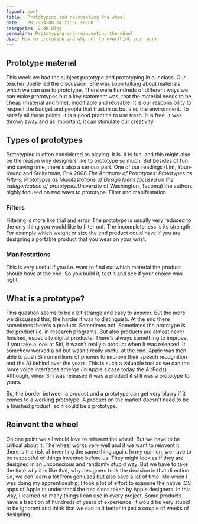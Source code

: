 ```yaml
---
layout: post
title:  Prototyping and reinventing the wheel
date:   2017-04-08 14:21:56 +0100
categories: ZHdK Blog
permalink: Prototyping-and-reinventing-the-wheel
desc: How to prototype and why not to overthink your work
---
```


## Prototype material
This week we had the subject prototype and prototyping in our class. Our teacher Joëlle led the discussion. She was soon talking about materials which we can use to prototype. There were hundreds of different ways we can make prototypes but a key statement was, that the material needs to be cheap (material and time), modifiable and reusable. It is our responsibility to respect the budget and people that trust in us but also the environment. To satisfy all these points, it is a good practice to use trash. It is free, it was thrown away and as important, it can stimulate our creativity.

## Types of prototypes 
Prototyping is often considered as playing. It is. It is fun, and this might also be the reason why designers like to prototype so much. But besides of fun and saving time, there's also a serious part. 
One of our readings (Lim, Youn-Kyung and Stolterman, Erik.2008._The Anatomy of Prototypes: Prototypes as Filters, Prototypes as Manifestations of Design Ideas focused on the categorization of prototypes_.University of Washington, Tacoma) the authors highly focused on two ways to prototype. Filter and manifestation.

### Filters
Filtering is more like trial and error. The prototype is usually very reduced to the only thing you would like to filter out. The incompleteness is its strength. For example which weight or size the end product could have if you are designing a portable product that you wear on your wrist.

### Manifestations
This is very useful if you i.e. want to find out which material the product should have at the end. So you build it, test it and see if your choice was right.

## What is a prototype?
This question seems to be a bit strange and easy to answer. But the more we discussed this, the harder it was to distinguish. 
At the end there sometimes there's a product. Sometimes not. Sometimes the prototype is the product i.e. in research programs. But also products are almost never finished, especially digital products. There's always something to improve. If you take a look at Siri, it wasn't really a product when it was released. It somehow worked a bit but wasn't really useful at the end. Apple was then able to push Siri on millions of phones to improve their speech recognition and the AI behind over the years. This is such a valuable tool as we can the more voice interfaces emerge (in Apple's case today the AirPods). Although, when Siri was released it was a product it still was a prototype for years. 

So, the border between a product and a prototype can get very blurry if it comes to a working prototype. A product on the market doesn't need to be a finished product, so it could be a prototype. 

## Reinvent the wheel
On one point we all would love to reinvent the wheel. But we have to be critical about it. The wheel works very well and if we want to reinvent it there is the risk of inventing the same thing again. 
In my opinion, we have to be respectful of things invented before us. They might look as if they are designed in an unconscious and randomly stupid way. But we have to take the time _why_ it is like that, why designers took the decision in that direction. So, we can learn a lot from geniuses but also save a lot of time.
Me when I was doing my apprenticeship, I took a lot of effort to examine the native iOS apps of Apple to understand the decisions taken by Apple designers. In this way, I learned so many things I can use in every project.
Some products have a tradition of hundreds of years of experience. It would be very stupid to be ignorant and think that we can to it better in just a couple of weeks of designing.
